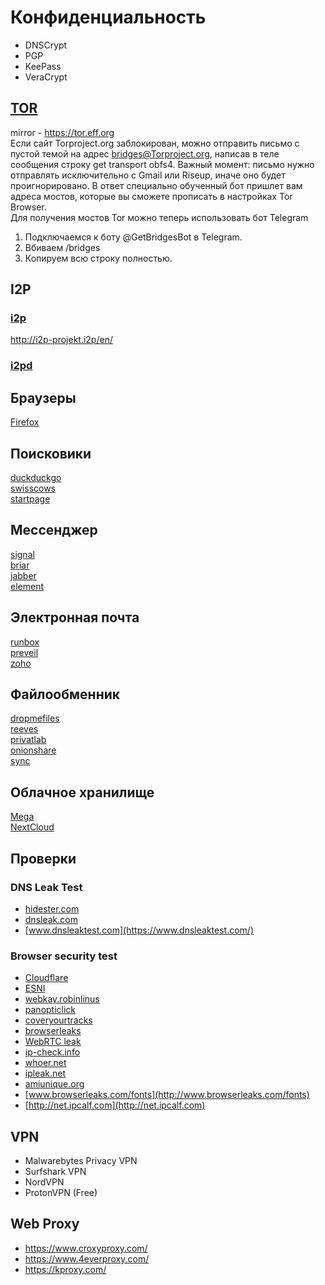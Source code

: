 # Конфиденциальность
- DNSCrypt
- PGP
- KeePass
- VeraCrypt

## [TOR](https://www.torproject.org/download/)
mirror - https://tor.eff.org  
Если сайт Torproject.org заблокирован, можно отправить письмо с пустой темой на адрес bridges@Torproject.org, написав в теле сообщения строку
get transport obfs4.
Важный момент: письмо нужно отправлять исключительно с Gmail или  Riseup, иначе оно будет проигнорировано. В ответ специально обученный бот пришлет вам адреса мостов, которые вы сможете прописать в настройках Tor Browser.  
Для получения мостов Tor можно теперь использовать бот Telegram
1. Подключаемся к боту @GetBridgesBot в Telegram.
2. Вбиваем /bridges
3. Копируем всю строку полностью.

## I2P
### [i2p](https://geti2p.net/ru/)
http://i2p-projekt.i2p/en/  
### [i2pd](https://github.com/PurpleI2P/i2pd)

## Браузеры
[Firefox](https://www.mozilla.org/ru/firefox/)  

## Поисковики
[duckduckgo](https://duckduckgo.com/)  
[swisscows](https://swisscows.com)  
[startpage](https://www.startpage.com/)  

## Мессенджер
[signal](https://signal.org/)  
[briar](https://briarproject.org/)  
[jabber](https://www.jabber.ru/)  
[element](https://element.io/)  

## Электронная почта
[runbox](https://runbox.com/)  
[preveil](https://www.preveil.com/)  
[zoho](https://www.zoho.com/mail)  

## Файлообменник
[dropmefiles](https://dropmefiles.com/)  
[reeves](https://send.reeves.su/)  
[privatlab](https://privatlab.com/)  
[onionshare](https://onionshare.org/)  
[sync](https://www.sync.com/)  

## Облачное хранилище
[Mega](https://mega.io/)  
[NextCloud](https://nextcloud.com/)  

## Проверки
### DNS Leak Test
- [hidester.com](https://hidester.com/dns-leak-test/)
- [dnsleak.com](http://dnsleak.com/)
- [www.dnsleaktest.com](https://www.dnsleaktest.com/)

### Browser security test
- [Cloudflare](https://1.1.1.1/help)
- [ESNI](https://www.cloudflare.com/ssl/encrypted-sni/)
- [webkay.robinlinus](http://webkay.robinlinus.com)
- [panopticlick](https://panopticlick.eff.org)
- [coveryourtracks](https://coveryourtracks.eff.org)
- [browserleaks](https://browserleaks.com/)
- [WebRTC leak](https://diafygi.github.io/webrtc-ips/)
- [ip-check.info](http://ip-check.info/?lang=en)
- [whoer.net](https://whoer.net/ru#extended)
- [ipleak.net](https://ipleak.net/)
- [amiunique.org](https://amiunique.org/fp)
- [www.browserleaks.com/fonts](http://www.browserleaks.com/fonts)
- [http://net.ipcalf.com](http://net.ipcalf.com)

## VPN
- Malwarebytes Privacy VPN
- Surfshark VPN
- NordVPN
- ProtonVPN (Free)

## Web Proxy
- https://www.croxyproxy.com/
- https://www.4everproxy.com/
- https://kproxy.com/
